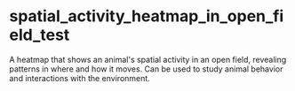 # spatial_activity_heatmap_in_open_field_test
A heatmap that shows an animal's spatial activity in an open field, revealing patterns in where and how it moves. Can be used to study animal behavior and interactions with the environment.
